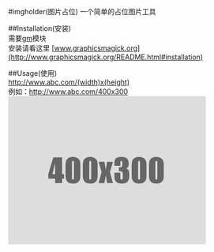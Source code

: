 #imgholder(图片占位)
一个简单的占位图片工具

##Installation(安装)  
需要[gm](http://www.graphicsmagick.org/)模块  
安装请看这里 [www.graphicsmagick.org](http://www.graphicsmagick.org/README.html#installation)  

##Usage(使用)  
http://www.abc.com/(width)x(height)  
例如：http://www.abc.com/400x300  
![](./example.png)
